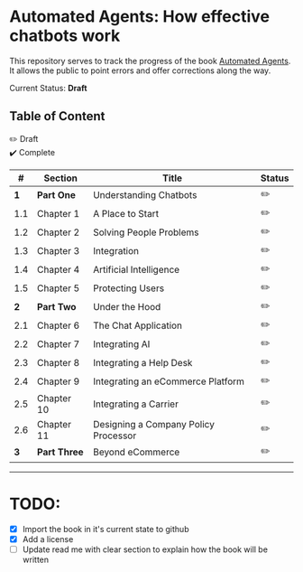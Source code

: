 # Automated Agents: How effective chatbots work

This repository serves to track the progress of the book [Automated Agents](https://www.automatedagentsbook.com/). It allows the public to point errors and offer corrections along the way.

Current Status: **Draft**



## Table of Content

:pencil2: Draft  
:heavy_check_mark: Complete

| # | Section | Title | Status |
|---| ------- | ----- | ------ |
| **1** | **Part One** | Understanding Chatbots  | :pencil2: |
| 1.1 | Chapter 1 | A Place to Start | :pencil2: | 
| 1.2 | Chapter 2 | Solving People Problems | :pencil2: | 
| 1.3 | Chapter 3 | Integration| :pencil2: | 
| 1.4 | Chapter 4 | Artificial Intelligence | :pencil2: | 
| 1.5 | Chapter 5 | Protecting Users | :pencil2: |
| **2** | **Part Two** | Under the Hood  | :pencil2: |
| 2.1 | Chapter 6 | The Chat Application | :pencil2: | 
| 2.2 | Chapter 7 | Integrating AI | :pencil2: | 
| 2.3 | Chapter 8 | Integrating a Help Desk | :pencil2: | 
| 2.4 | Chapter 9 | Integrating an eCommerce Platform | :pencil2: | 
| 2.5 | Chapter 10 | Integrating a Carrier | :pencil2: | 
| 2.6 | Chapter 11 | Designing a Company Policy Processor | :pencil2: | 
| **3** | **Part Three** | Beyond eCommerce | :pencil2: |

---


# TODO:

- [x] Import the book in it's current state to github
- [x] Add a license
- [ ] Update read me with clear section to explain how the book will be written